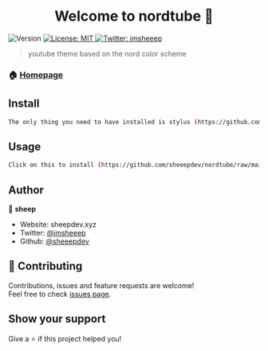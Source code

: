 <h1 align="center">Welcome to nordtube 👋</h1>
<p>
  <img alt="Version" src="https://img.shields.io/badge/version-1.0.0-blue.svg?cacheSeconds=2592000" />
  <a href="#" target="_blank">
    <img alt="License: MIT" src="https://img.shields.io/badge/License-MIT-yellow.svg" />
  </a>
  <a href="https://twitter.com/imsheeep" target="_blank">
    <img alt="Twitter: imsheeep" src="https://img.shields.io/twitter/follow/imsheeep.svg?style=social" />
  </a>
</p>

> youtube theme based on the nord color scheme

### 🏠 [Homepage](https://github.com/sheeepdev/nordtube)

## Install

```sh
The only thing you need to have installed is stylus (https://github.com/openstyles/stylus)
```

## Usage

```sh
Click on this to install (https://github.com/sheeepdev/nordtube/raw/main/nordtube.user.css)
```

## Author

👤 **sheep**

* Website: sheepdev.xyz
* Twitter: [@imsheeep](https://twitter.com/imsheeep)
* Github: [@sheeepdev](https://github.com/sheeepdev)

## 🤝 Contributing

Contributions, issues and feature requests are welcome!<br />Feel free to check [issues page](https://github.com/sheeepdev/nordtube/issues). 

## Show your support

Give a ⭐️ if this project helped you!
